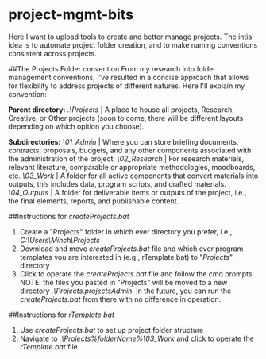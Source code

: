 # project-mgmt-bits
Here I want to upload tools to create and better manage projects. The intial idea is to automate project folder creation, and to make naming conventions consistent across projects. 

##The Projects Folder convention
From my research into folder management conventions, I've resulted in a concise approach that allows for flexibility to address projects of different natures. Here I'll explain my convention:

**Parent directory:**
_.\Projects_ | A place to house all projects, Research, Creative, or Other projects (soon to come, there will be different layouts depending on which opition you choose). 

**Subdirectories:**
_\01_Admin_ | Where you can store briefing documents, contracts, proposals, budgets, and any other components associated with the administration of the project. 
_\02_Research_ | For research materials, relevant literature, comparable or appropriate methodologies, moodboards, etc.
_\03_Work_ | A folder for all active components that convert materials into outputs, this includes data, program scripts, and drafted materials.
_\04_Outputs_ | A folder for deliverable items or outputs of the project, i.e., the final elements, reports, and publishable content.

##Instructions for _createProjects.bat_
1. Create a "Projects" folder in which ever directory you prefer, i.e., _C:\Users\Minch\Projects_
2. Download and move _createProjects.bat_ file and which ever program templates you are interested in (e.g., rTemplate.bat) to "_Projects_" directory
3. Click to operate the _createProjects.bat_ file and follow the cmd prompts
NOTE: the files you pasted in "Projects" will be moved to a new directory _.\Projects\.projectsAdmin_. In the future, you can run the _createProjects.bat_ from there with no difference in operation.

##Instructions for _rTemplate.bat_
1. Use _createProjects.bat_ to set up project folder structure
2. Navigate to _.\Projects\%folderName%\03_Work_ and click to operate the _rTemplate.bat_ file.

